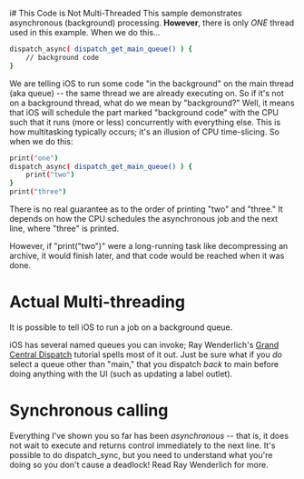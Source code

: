 i# This Code is Not Multi-Threaded
This sample demonstrates asynchronous (background) processing.  **However**, there is only *ONE* thread used in this example.  When we do this... 

```sh
dispatch_async( dispatch_get_main_queue() ) {
    // background code
}
```
We are telling iOS to run some code "in the background" on the main thread (aka queue) -- the same thread we are already executing on.  So if it's not on a background thread, what do we mean by "background?" Well, it means that iOS will schedule the part marked "background code" with the CPU such that it runs (more or less) concurrently with everything else.  This is how multitasking typically occurs; it's an illusion of CPU time-slicing.  So when we do this:
```sh
print("one")
dispatch_async( dispatch_get_main_queue() ) {
    print("two")
}
print("three")
```

There is no real guarantee as to the order of printing "two" and "three."  It depends on how the CPU schedules the asynchronous job and the next line, where "three" is printed.

However, if "print("two")" were a long-running task like decompressing an archive, it would finish later, and that code would be reached when it was done.

# Actual Multi-threading

It is possible to tell iOS to run a job on a background queue.  

iOS has several named queues you can invoke; Ray Wenderlich's [Grand Central Dispatch](http://www.raywenderlich.com/79149/grand-central-dispatch-tutorial-swift-part-1) tutorial spells most of it out.  Just be sure what if you *do* select a queue other than "main," that you dispatch *back* to main before doing anything with the UI (such as updating a label outlet).

# Synchronous calling

Everything I've shown you so far has been *asynchronous* -- that is, it does not wait to execute and returns control immediately to the next line.  It's possible to do dispatch_sync, but you need to understand what you're doing so you don't cause a deadlock!  Read Ray Wenderlich for more.



